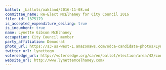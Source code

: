 ```yaml
---
ballot: _ballots/oakland/2016-11-08.md
committee_name: Re-Elect McElhaney for City Council 2016
filer_id: 1375179
is_accepted_expenditure_ceiling: true
is_incumbent: true
name: Lynette Gibson McElhaney
occupation: City Council member
party_affiliation: Democrat
photo_url: https://s3-us-west-1.amazonaws.com/odca-candidate-photos/Lynette-Gibson-McElhaney.png
twitter_url: lynettegm
votersedge_url: http://votersedge.org/ca/en/ballot/election/area/42/contests/contest/13236/candidate/130757?&county=Alameda%20County&election_authority_id=1
website_url: http://www.lynettemcelhaney.com/
---
```


